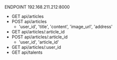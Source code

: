 ENDPOINT 192.168.211.212:8000

- GET api/articles
- POST api/articles
    - 'user_id', 'title', 'content', 'image_url', 'address'
- GET api/articles/:article_id
- POST api/articles/:article_id
    - 'user_id', 'article_id'
- GET api/articles/:user_id
- GET api/talents
